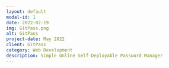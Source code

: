 ```yaml
---
layout: default
modal-id: 1
date: 2022-02-19
img: GitPass.png
alt: GitPass
project-date: May 2022
client: GitPass
category: Web Development
description: Simple Online Self-Deployable Password Manager
---
```


